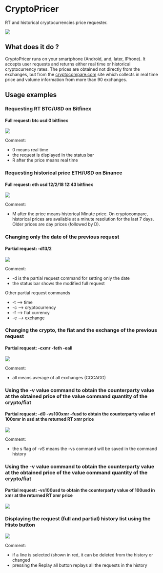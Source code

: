 # CryptoPricer
RT and historical cryptocurrencies price requester.

![](screenshots/CryptoPricerWebp.net-gifmaker.gif)

## What does it do ?
CryptoPricer runs on your smartphone (Android, and, later, IPhone). It accepts user requests
and returns either real time or historical cryptocurrency rates. The prices are obtained not
directly from the exchanges, but from the [cryptocompare.com](http://cryptocompare.com) site which collects in 
real time price and volume information from more than 90 exchanges.

## Usage examples
### Requesting RT BTC/USD on Bitfinex
#### Full request: btc usd 0 bitfinex
![](screenshots/Screenshot_2018-02-16-21-33-53.jpg)

Comment: 
* 0 means real time
* the request is displayed in the status bar
* R after the price means real time

### Requesting historical price ETH/USD on Binance
#### Full request: eth usd 12/2/18 12:43 bitfinex
![](screenshots/Screenshot_2018-02-16-21-36-07.jpg)

Comment: 
* M after the price means historical Minute price. On cryptocompare, historical prices are available at a minute resolution for the last 7 days. Older prices are day prices (followed by D).

### Changing only the date of the previous request
#### Partial request: -d13/2
![](screenshots/Screenshot_2018-02-16-21-37-13.jpg)

Comment: 
* -d is the partial request command for setting only the date
* the status bar shows the modified full request

Other partial request commands
* -t --> time
* -c --> cryptocurrency
* -f --> fiat currency
* -e --> exchange

### Changing the crypto, the fiat and the exchange of the previous request
#### Partial request: -cxmr -feth -eall
![](screenshots/Screenshot_2018-02-16-21-40-04.jpg)

Comment: 
* all means average of all exchanges (CCCAGG)

### Using the -v value command to obtain the counterparty value at the obtained price of the value command quantity of the crypto/fiat
#### Partial request: -d0 -vs100xmr -fusd to obtain the counterparty value of 100xmr in usd at the returned RT xmr price
![](screenshots/Screenshot_2018-02-16-21-40-41.jpg)

Comment: 
* the s flag of -vS means the -vs command will be saved in the command history

### Using the -v value command to obtain the counterparty value at the obtained price of the value command quantity of the crypto/fiat
#### Partial request: -vs100usd to obtain the counterparty value of 100usd in xmr at the returned RT xmr price
![](screenshots/Screenshot_2018-02-16-21-41-50.jpg)

### Displaying the request (full and partial) history list using the Histo button
#### 
![](screenshots/Screenshot_2018-02-16-21-42-39.jpg)

Comment: 
* if a line is selected (shown in red, it can be deleted from the history or changed
* pressing the Replay all button replays all the requests in the history


